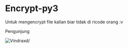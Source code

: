 # Encrypt-py3
Untuk mengencrypt file kalian biar tidak di ricode orang :v

Pengunjung 

<p align=left> <img src=https://komarev.com/ghpvc/?username=halokaasu alt=Vindraxd/> </p>

